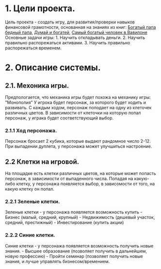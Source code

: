 # **1. Цели проекта.**
Цель проекта - создать игру, для развития/проверки навыков финансовой грамотности, основанная на знаниях из книг: 
[Богатый папа бедный папа](https://mybook.ru/author/robert-kijosaki/bogatyj-papa-bednyj-papa/read/), [Думай и богатей](https://mybook.ru/author/napoleon-hill/dumaj-i-bogatej-1/), [Самый богатый человек в Вавилоне](https://mybook.ru/author/dzhorzh-klejson/samyj-bogatyj-chelovek-v-vavilone/)
Основные задачи игры:
    1. Научить откладывать деньги.
    2. Научить правильно распорежаться активами.
    3. Научить правильно распорежаться временем.

# **2. Описание системы.**

## 2.1. Мехоника игры.
Предпологается, что механика игры будет похожа на механику игры: "Монополия"
У игрока будет персонаж, за которого будет ходить и развивать. С каждым ходом, персонаж поподает на одну из клеточек различных цветов.
В зависимости от клеточки на которую попал персонаж, у играка будет соответствующий выбор.

### 2.1.1 Ход персонажа.
Персонаж бросает 2 кубика, которые выдают рандомное число 2-12. 
При выпадении дуплета, у персонажа может улучшиться настроение.

## 2.2 Клетки на игровой.
На площадке есть клетки различных цветов, на которые может попасть персонаж, в зависимости от выпаденного числа.
Попадая на какую-либо клетку, у персонажа появляется выбор, в зависомости от того, на какую клетку он попал.

### 2.2.1 Зеленые клетки.
Зеленые клетки - у персонажа появляется возможность купить
    - Бизнес (малый, средний, крупный)
    - Недвижимость (дешевый участок, средний, престижный)
    - Инвестирование (купить акции)

### 2.2.2 Синие клетки.
Синие клетки - у персонажа появляется возможность получить новые знания.
    - Высшее образование (позволяет получить в дальнейшем, новую профессию)
    - Пройти семинар (позволяет получить новые знания, и лучше управлять бизнесом/времением.
